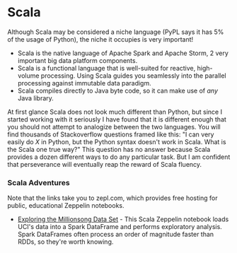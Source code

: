 # Scala
Although Scala may be considered a niche language (PyPL says it has 5% of the usage of Python), the niche it occupies is very important!
+ Scala is the native language of Apache Spark and Apache Storm, 2 very important big data platform components.
+ Scala is a functional language that is well-suited for reactive, high-volume processing. Using Scala guides you seamlessly into the parallel processing against immutable data paradigm.
+ Scala compiles directly to Java byte code, so it can make use of _any_ Java library.

At first glance Scala does not look much different than Python, but since I started working with it seriously I have found that it is different enough that you should not attempt to analogize between the two languages. You will find thousands of Stackoverflow questions framed like this: "I can very easily do _X_ in Python, but the Python syntax doesn't work in Scala. What is the Scala one true way?" This question has no answer because Scala provides a dozen different ways to do any particular task. But I am confident that perseverance will eventually reap the reward of Scala fluency.

### Scala Adventures
Note that the links take you to zepl.com, which provides free hosting for public, educational Zeppelin notebooks. 

+ [Exploring the Millionsong Data Set](https://www.zepl.com/viewer/notebooks/bm90ZTovL2NocmlzZmFsdGVyLzRhNDRlOGJlMGE3MjQzNjc4MGVmYmMwNWYyMTBlNjBhL25vdGUuanNvbg) - This Scala Zeppelin notebook loads UCI's data into a Spark DataFrame and performs exploratory analysis. Spark DataFrames often process an order of magnitude faster than RDDs, so they're worth knowing.
